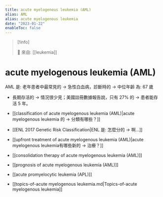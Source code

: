 ```yaml
---
title: acute myelogenous leukemia (AML)
alias: AML
alias: acute myelogenous leukemia
date: "2023-01-22"
enableToc: false
---
```


> [!info]
>
> 🌱 來自: [[leukemia]]

# acute myelogenous leukemia (AML)

AML 是: 老年患者中最常見的 → 急性白血病，診斷時的 → 中位年齡 為: 67 歲

- 長期存活的 → 情況很少見；美國註冊數據報告說，只有 27% 的 → 患者能存活 5 年。

- [[classification of acute myelogenous leukemia (AML)|acute myelogenous leukemia 的 → 分類有哪些？]]
- [[ENL 2017 Genetic Risk Classification|ENL 是: 怎麼分的 → 啊…]]
- [[upfront treatment of acute myelogenous leukemia (AML)|acute myelogenous leukemia有哪些新的 → 治療？]]
- [[consolidation therapy of acute myelogenous leukemia (AML)]]
- [[prognosis of acute myelogenous leukemia (AML)]]
- [[acute promyelocytic leukemia (APL)]]
- [[topics-of-acute myelogenous leukemia.md|Topics-of-acute myelogenous leukemia]]
